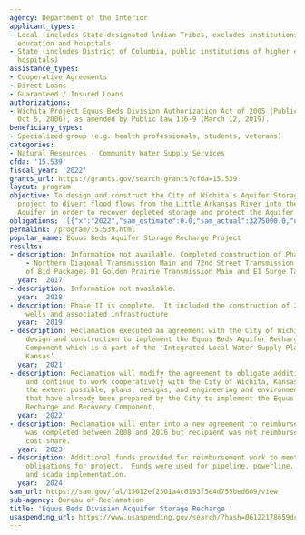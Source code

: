 ```yaml
---
agency: Department of the Interior
applicant_types:
- Local (includes State-designated lndian Tribes, excludes institutions of higher
  education and hospitals
- State (includes District of Columbia, public institutions of higher education and
  hospitals)
assistance_types:
- Cooperative Agreements
- Direct Loans
- Guaranteed / Insured Loans
authorizations:
- Wichita Project Equus Beds Division Authorization Act of 2005 (Public Law 109-299,
  Oct 5, 2006), as amended by Public Law 116-9 (March 12, 2019).
beneficiary_types:
- Specialized group (e.g. health professionals, students, veterans)
categories:
- Natural Resources - Community Water Supply Services
cfda: '15.539'
fiscal_year: '2022'
grants_url: https://grants.gov/search-grants?cfda=15.539
layout: program
objective: To design and construct the City of Wichita’s Aquifer Storage and Recovery
  project to divert flood flows from the Little Arkansas River into the Equus Beds
  Aquifer in order to recover depleted storage and protect the Aquifer.
obligations: '[{"x":"2022","sam_estimate":0.0,"sam_actual":3275000.0,"usa_spending_actual":3275000.0},{"x":"2023","sam_estimate":0.0,"sam_actual":7920000.0,"usa_spending_actual":7920000.0},{"x":"2024","sam_estimate":7363000.0,"sam_actual":0.0,"usa_spending_actual":7363461.0}]'
permalink: /program/15.539.html
popular_name: Equus Beds Aquifer Storage Recharge Project
results:
- description: Information not available. Completed construction of Phase IIb components
    - Northern Diagonal Transmission Main and 72nd Street Transmission Main. Design
    of Bid Packages D1 Golden Prairie Transmission Main and E1 Surge Tanks are complete.
  year: '2017'
- description: Information not available.
  year: '2018'
- description: Phase II is complete.  It included the construction of 21 Recharge/Recovery
    wells and associated infrastructure
  year: '2019'
- description: Reclamation executed an agreement with the City of Wichita for the
    design and construction to implement the Equus Beds Aquifer Recharge and Recovery
    Component which is a part of the ‘Integrated Local Water Supply Plan, Wichita,
    Kansas’
  year: '2021'
- description: Reclamation will modify the agreement to obligate additional funds
    and continue to work cooperatively with the City of Wichita, Kansas, to use, to
    the extent possible, plans, designs, and engineering and environmental analyses
    that have already been prepared by the City to implement the Equus Beds Aquifer
    Recharge and Recovery Component.
  year: '2022'
- description: Reclamation will enter into a new agreement to reimburse work that
    was completed between 2008 and 2016 but recipient was not reimbursed full federal
    cost-share.
  year: '2023'
- description: Additional funds provided for reimbursement work to meet federal share
    obligations for project.  Funds were used for pipeline, powerline, recovery wells,
    and scada implementation.
  year: '2024'
sam_url: https://sam.gov/fal/15012ef2501a4c6193f5e4d755bed609/view
sub-agency: Bureau of Reclamation
title: 'Equus Beds Division Acquifer Storage Recharge '
usaspending_url: https://www.usaspending.gov/search/?hash=06122178659dc1101242144e175a7a69
---
```

